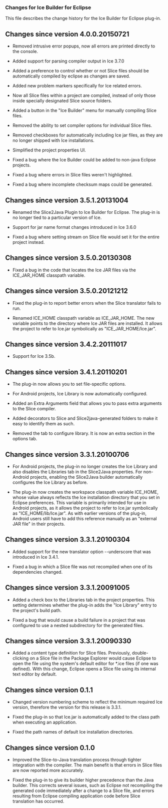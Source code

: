 ### Changes for Ice Builder for Eclipse

This file describes the change history for the Ice Builder for Eclipse
plug-in.

## Changes since version 4.0.0.20150721

- Removed intrusive error popups, now all errors are printed directly
  to the console.

- Added support for parsing compiler output in Ice 3.7.0

- Added a preference to control whether or not Slice files should
  be automatically compiled by eclipse as changes are saved.

- Added new problem markers specifically for Ice related errors.

- Now all Slice files within a project are compiled, instead of only
  those inside specially designated Slice source folders.

- Added a button in the "Ice Builder" menu for manually compiling
  Slice files.

- Removed the ability to set compiler options for individual Slice
  files.

- Removed checkboxes for automatically including Ice jar files, as
  they are no longer shipped with Ice installations.

- Simplified the project properties UI.

- Fixed a bug where the Ice Builder could be added to non-java
  Eclipse projects.

- Fixed a bug where errors in Slice files weren't highlighted.

- Fixed a bug where incomplete checksum maps could be generated.

## Changes since version 3.5.1.20131004

- Renamed the Slice2Java Plugin to Ice Builder for Eclipse. The
  plug-in is no longer tied to a particular version of Ice.

- Support for jar name format changes introduced in Ice 3.6.0

- Fixed a bug where setting stream on Slice file would set it for
  the entire project instead.

## Changes since version 3.5.0.20130308

- Fixed a bug in the code that locates the Ice JAR files via the
  ICE_JAR_HOME classpath variable.

## Changes since version 3.5.0.20121212

- Fixed the plug-in to report better errors when the Slice translator
  fails to run.

- Renamed ICE_HOME classpath variable as ICE_JAR_HOME. The new
  variable points to the directory where Ice JAR files are installed.
  It allows the project to refer to Ice.jar symbolically as
  "ICE_JAR_HOME/Ice.jar".

## Changes since version 3.4.2.20111017

- Support for Ice 3.5b.

## Changes since version 3.4.1.20110201

- The plug-in now allows you to set file-specific options.

- For Android projects, Ice Library is now automatically configured.

- Added an Extra Arguments field that allows you to pass extra
  arguments to the Slice compiler.

- Added decorators to Slice and Slice2java-generated folders to make
  it easy to identify them as such.

- Removed the tab to configure library. It is now an extra section
  in the options tab.

## Changes since version 3.3.1.20100706

- For Android projects, the plug-in no longer creates the Ice Library
  and also disables the Libraries tab in the Slice2Java properties.
  For non-Android projects, enabling the Slice2Java builder
  automatically configures the Ice Library as before.

- The plug-in now creates the workspace classpath variable ICE_HOME,
  whose value always reflects the Ice installation directory that
  you set in Eclipse preferences. This variable is primarily intended
  for use in Android projects, as it allows the project to refer to
  Ice.jar symbolically as "ICE_HOME/lib/Ice.jar". As with earlier
  versions of the plug-in, Android users still have to add this
  reference manually as an "external JAR file" in their projects.

## Changes since version 3.3.1.20100304

- Added support for the new translator option --underscore that was
  introduced in Ice 3.4.1.

- Fixed a bug in which a Slice file was not recompiled when one of its
  dependencies changed.

## Changes since version 3.3.1.20091005

- Added a check box to the Libraries tab in the project properties.
  This setting determines whether the plug-in adds the "Ice Library"
  entry to the project's build path.

- Fixed a bug that would cause a build failure in a project that was
  configured to use a nested subdirectory for the generated files.

## Changes since version 3.3.1.20090330

- Added a content type definition for Slice files. Previously, double-
  clicking on a Slice file in the Package Explorer would cause Eclipse
  to open the file using the system's default editor for *.ice files
  (if one was defined). With this change, Eclipse opens a Slice file
  using its internal text editor by default.

## Changes since version 0.1.1

- Changed version numbering scheme to reflect the minimum required Ice
  version, therefore the version for this release is 3.3.1.

- Fixed the plug-in so that Ice.jar is automatically added to the
  class path when executing an application.

- Fixed the path names of default Ice installation directories.

## Changes since version 0.1.0

- Improved the Slice-to-Java translation process through tighter
  integration with the compiler. The main benefit is that errors in
  Slice files are now reported more accurately.

- Fixed the plug-in to give its builder higher precedence than the
  Java builder. This corrects several issues, such as Eclipse not
  recompiling the generated code immediately after a change to a Slice
  file, and errors resulting from Eclipse compiling application code
  before Slice translation has occurred.
